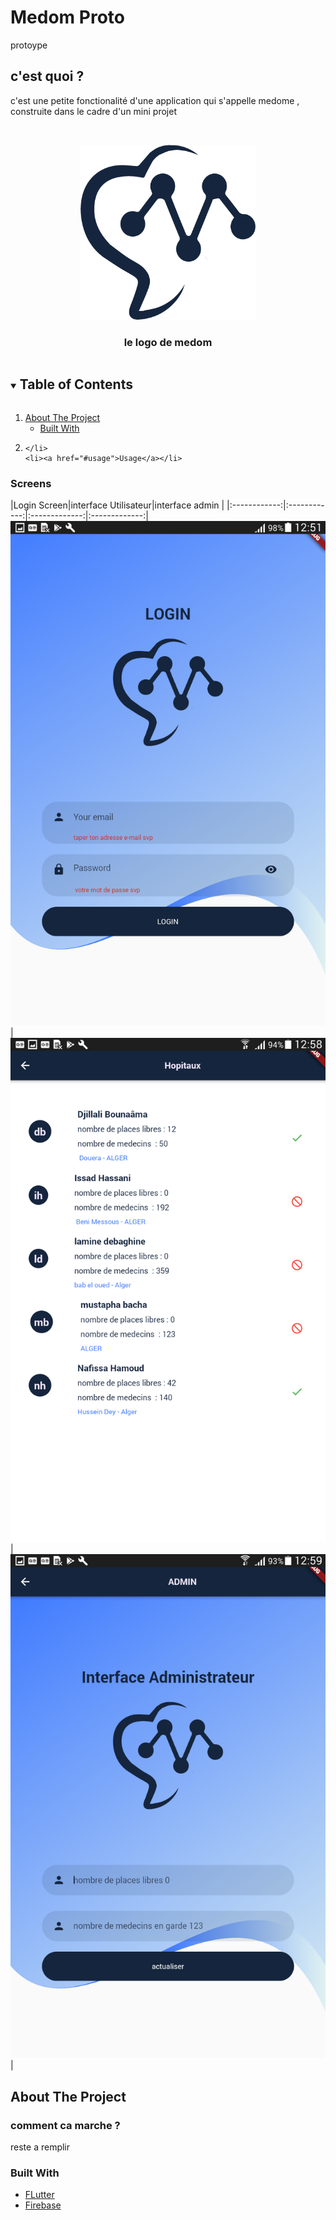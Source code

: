 # Medom Proto

protoype

## c'est quoi ?
c'est une petite fonctionalité d'une application qui s'appelle medome , construite dans le cadre d'un mini projet 

<br />
<p align="center">
  <a href="https://github.com/abdelghanimeliani/hackthebot">
    <img src="assets/images/logo.png" alt="logo" width="280" height="280" >
  </a>

  <h3 align="center">le logo de medom</h3>

<details open="open">
  <summary><h2 style="display: inline-block">Table of Contents</h2></summary>
  <ol>
    <li>
      <a href="#about-the-project">About The Project</a>
      <ul>
        <li><a href="#built-with">Built With</a></li>
      </ul>
    </li>
    <li>
 
    </li>
    <li><a href="#usage">Usage</a></li>
  

  </ol>
</details>

### Screens

|Login Screen|interface Utilisateur|interface admin |
|:------------:|:------------:|:-------------:|:-------------:|
![Login Screen](assets/images/login.png)|![interface utilisateur](assets/images/ui.png)|![interface admin](assets/images/admin.png)|



<!-- ABOUT THE PROJECT -->
## About The Project
### comment ca marche ? 
reste a remplir 

### Built With

* [FLutter](https://flutter.dev/)
* [Firebase](https://firebase.google.com/)









